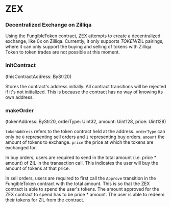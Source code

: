 ZEX
===

### Decentralized Exchange on Zilliqa

Using the FungibleToken contract, ZEX attempts to create a decentralized exchange, like 0x on Zilliqa. Currently, it only supports $TOKEN/$ZIL pairings, where it can only support the buying and selling of tokens with Zilliqa. Token to token trades are not possible at this moment.

### initContract

(thisContractAddress: ByStr20)

Stores the contract's address initially. All contract transitions will be rejected if it's not initialized. This is because the contract has no way of knowing its own address.

### makeOrder

(tokenAddress: ByStr20,  orderType: Uint32, amount: Uint128, price: Uint128)

`tokenAddress` refers to the token contract held at the address.
`orderType` can only be `0` representing sell orders and `1` representing buy orders.
`amount` the amount of tokens to exchange.
`price` the price at which the tokens are exchanged for.

In buy orders, users are required to send in the total amount (i.e. price * amount) of ZIL in the transaction call. This indicates the user will buy the amount of tokens at that price.

In sell orders, users are required to first call the `Approve` transition in the FungibleToken contract with the total amount. This is so that the ZEX contract is able to spend the user's tokens. The amount approved for the ZEX contract to spend has to be price * amount. The user is able to redeem their tokens for ZIL from the contract.
